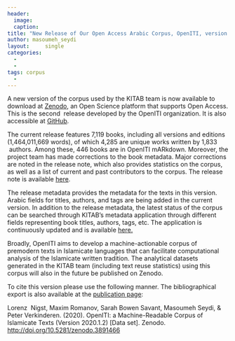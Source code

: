 ```yaml
---
header:
  image: 
  caption: 
title: "New Release of Our Open Access Arabic Corpus, OpenITI, version 2020.1.2"			
author: masoumeh_seydi		
layout:		single
categories:
  - 
  - 
tags: corpus
  - 
---
```




A new version of the corpus used by the KITAB team is now available to download at [Zenodo](https://zenodo.org/record/3891466), an Open Science platform that supports Open Access. This is the second  release developed by the OpenITI organization. It is also accessible at [GitHub](https://github.com/OpenITI/RELEASE).



The current release features 7,119 books, including all versions and editions (1,464,011,669 words), of which 4,285 are unique works written by 1,833  authors. Among these, 446 books are in OpenITI mARkdown. Moreover, the project team has made corrections to the book metadata. Major corrections are noted in the release note, which also provides statistics on the corpus, as well as a list of current and past contributors to the corpus. The release note is available [here](https://github.com/OpenITI/RELEASE/blob/master/OpenITI_metadata_2020_1_2).



The release metadata provides the metadata for the texts in this version. Arabic fields for titles, authors, and tags are being added in the current version. In addition to the release metadata, the latest status of the corpus can be searched through KITAB’s metadata application through different fields representing book titles, authors, tags, etc. The application is continuously updated and is available [here.](https://kitab-corpus-metadata.azurewebsites.net/)



Broadly, OpenITI aims to develop a machine-actionable corpus of premodern texts in Islamicate languages that can facilitate computational analysis of the Islamicate written tradition. The analytical datasets generated in the KITAB team (including text reuse statistics) using this corpus will also in the future be published on Zenodo.



To cite this version please use the following manner. The bibliographical export is also available at the [publication page](https://zenodo.org/record/3891466):



Lorenz  Nigst, Maxim Romanov, Sarah Bowen Savant, Masoumeh Seydi, & Peter Verkinderen. (2020). OpenITI: a Machine-Readable Corpus of Islamicate Texts (Version 2020.1.2) \[Data set\]. Zenodo. http://doi.org/10.5281/zenodo.3891466



 

































